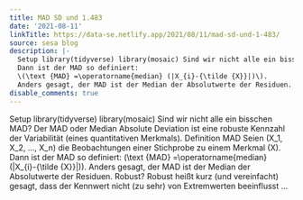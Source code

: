 ```yaml
---
title: MAD SD und 1.483
date: '2021-08-11'
linkTitle: https://data-se.netlify.app/2021/08/11/mad-sd-und-1-483/
source: sesa blog
description: |-
  Setup library(tidyverse) library(mosaic) Sind wir nicht alle ein bisschen MAD? Der MAD oder Median Absolute Deviation ist eine robuste Kennzahl der Variabilität (eines quantitativen Merkmals). Definition MAD Seien \(X_1, X_2, ..., X_n\) die Beobachtungen einer Stichprobe zu einem Merkmal \(X\).
  Dann ist der MAD so definiert:
  \(\text {MAD} =\operatorname{median} (|X_{i}-{\tilde {X}}|)\).
  Anders gesagt, der MAD ist der Median der Absolutwerte der Residuen. Robust? Robust heißt kurz (und vereinfacht) gesagt, dass der Kennwert nicht (zu sehr) von Extremwerten beeinflusst ...
disable_comments: true
---
```

Setup library(tidyverse) library(mosaic) Sind wir nicht alle ein bisschen MAD? Der MAD oder Median Absolute Deviation ist eine robuste Kennzahl der Variabilität (eines quantitativen Merkmals). Definition MAD Seien \(X_1, X_2, ..., X_n\) die Beobachtungen einer Stichprobe zu einem Merkmal \(X\).
Dann ist der MAD so definiert:
\(\text {MAD} =\operatorname{median} (|X_{i}-{\tilde {X}}|)\).
Anders gesagt, der MAD ist der Median der Absolutwerte der Residuen. Robust? Robust heißt kurz (und vereinfacht) gesagt, dass der Kennwert nicht (zu sehr) von Extremwerten beeinflusst ...